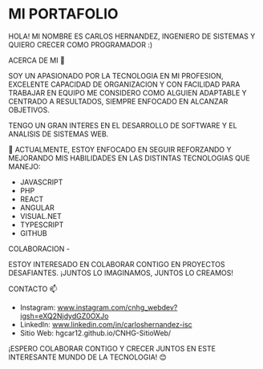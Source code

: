 # MI PORTAFOLIO 

HOLA! MI NOMBRE ES CARLOS HERNANDEZ, INGENIERO DE SISTEMAS Y QUIERO CRECER COMO PROGRAMADOR :)

ACERCA DE MI 👀

SOY UN APASIONADO POR LA TECNOLOGIA EN MI PROFESION, EXCELENTE CAPACIDAD DE ORGANIZACION Y CON FACILIDAD PARA TRABAJAR EN EQUIPO ME CONSIDERO COMO ALGUIEN ADAPTABLE Y CENTRADO A RESULTADOS, SIEMPRE ENFOCADO EN ALCANZAR OBJETIVOS.

TENGO UN GRAN INTERES EN EL DESARROLLO DE SOFTWARE Y EL ANALISIS DE SISTEMAS WEB.

🌱 ACTUALMENTE, ESTOY ENFOCADO EN SEGUIR REFORZANDO Y MEJORANDO MIS HABILIDADES EN LAS DISTINTAS TECNOLOGIAS QUE MANEJO:

- JAVASCRIPT
- PHP
- REACT
- ANGULAR
- VISUAL.NET
- TYPESCRIPT
- GITHUB


COLABORACION -

ESTOY INTERESADO EN COLABORAR CONTIGO EN PROYECTOS DESAFIANTES. ¡JUNTOS LO IMAGINAMOS, JUNTOS LO CREAMOS!

CONTACTO 📫

- Instagram: www.instagram.com/cnhg_webdev?igsh=eXQ2NjdydGZ0OXJo
- LinkedIn: www.linkedin.com/in/carloshernandez-isc
- Sitio Web: hgcar12.github.io/CNHG-SitioWeb/

¡ESPERO COLABORAR CONTIGO Y CRECER JUNTOS EN ESTE INTERESANTE MUNDO DE LA TECNOLOGIA! 😊
